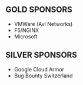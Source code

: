 ## GOLD SPONSORS

* VMWare (Avi Networks)
* F5/NGINX
* Microsoft

## SILVER SPONSORS

* Google Cloud Armor
* Bug Bounty Switzerland
